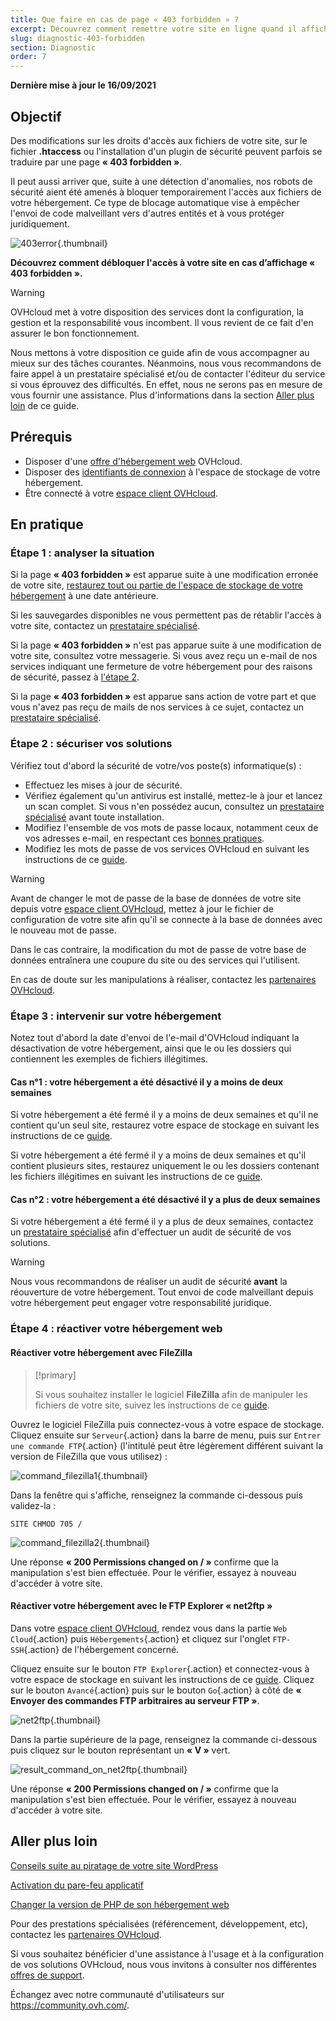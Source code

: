 ```yaml
---
title: Que faire en cas de page « 403 forbidden » ?
excerpt: Découvrez comment remettre votre site en ligne quand il affiche une page « 403 forbidden »
slug: diagnostic-403-forbidden
section: Diagnostic
order: 7
---
```


**Dernière mise à jour le 16/09/2021**

## Objectif

Des modifications sur les droits d'accès aux fichiers de votre site, sur le fichier **.htaccess** ou l'installation d'un plugin de sécurité peuvent parfois se traduire par une page **« 403 forbidden »**.

Il peut aussi arriver que, suite à une détection d'anomalies, nos robots de sécurité aient été amenés à bloquer temporairement l'accès aux fichiers de votre hébergement. Ce type de blocage automatique vise à empêcher l'envoi de code malveillant vers d'autres entités et à vous protéger juridiquement.

![403error](images/403error.png){.thumbnail}

**Découvrez comment débloquer l'accès à votre site en cas d’affichage « 403 forbidden ».**

> [!warning]
>
> OVHcloud met à votre disposition des services dont la configuration, la gestion et la responsabilité vous incombent. Il vous revient de ce fait d'en assurer le bon fonctionnement.
>
> Nous mettons à votre disposition ce guide afin de vous accompagner au mieux sur des tâches courantes. Néanmoins, nous vous recommandons de faire appel à un prestataire spécialisé et/ou de contacter l'éditeur du service si vous éprouvez des difficultés. En effet, nous ne serons pas en mesure de vous fournir une assistance. Plus d'informations dans la section [Aller plus loin](#aller-plus-loin) de ce guide.
>

## Prérequis

- Disposer d'une [offre d'hébergement web](https://www.ovh.com/fr/hebergement-web/) OVHcloud.
- Disposer des [identifiants de connexion](../connexion-espace-stockage-ftp-hebergement-web/#etape-1-recuperer-les-informations-necessaires-pour-se-connecter) à l'espace de stockage de votre hébergement.
- Être connecté à votre [espace client OVHcloud](https://www.ovh.com/auth/?action=gotomanager&from=https://www.ovh.com/fr/&ovhSubsidiary=fr).

## En pratique

### Étape 1 : analyser la situation

Si la page **« 403 forbidden »** est apparue suite à une modification erronée de votre site, [restaurez tout ou partie de l'espace de stockage de votre hébergement](../restauration-ftp-filezilla-espace-client/) à une date antérieure.

Si les sauvegardes disponibles ne vous permettent pas de rétablir l'accès à votre site, contactez un [prestataire spécialisé](https://partner.ovhcloud.com/fr/).

Si la page **« 403 forbidden »** n'est pas apparue suite à une modification de votre site, consultez votre messagerie. Si vous avez reçu un e-mail de nos services indiquant une fermeture de votre hébergement pour des raisons de sécurité, passez à [l'étape 2](#etape2).

Si la page **« 403 forbidden »** est apparue sans action de votre part et que vous n'avez pas reçu de mails de nos services à ce sujet, contactez un [prestataire spécialisé](https://partner.ovhcloud.com/fr/).

### Étape 2 : sécuriser vos solutions <a name="etape2"></a>

Vérifiez tout d'abord la sécurité de votre/vos poste(s) informatique(s) :

- Effectuez les mises à jour de sécurité.
- Vérifiez également qu'un antivirus est installé, mettez-le à jour et lancez un scan complet. Si vous n'en possédez aucun, consultez un [prestataire spécialisé](https://partner.ovhcloud.com/fr/) avant toute installation.
- Modifiez l'ensemble de vos mots de passe locaux, notamment ceux de vos adresses e-mail, en respectant ces [bonnes pratiques](https://docs.ovh.com/fr/customer/gerer-son-mot-de-passe/#generer-un-bon-mot-de-passe).
- Modifiez les mots de passe de vos services OVHcloud en suivant les instructions de ce [guide](../gerer-et-acceder-a-ses-mots-de-passe/).

> [!warning]
>
> Avant de changer le mot de passe de la base de données de votre site depuis votre [espace client OVHcloud](https://www.ovh.com/auth/?action=gotomanager&from=https://www.ovh.com/fr/&ovhSubsidiary=fr), mettez à jour le fichier de configuration de votre site afin qu'il se connecte à la base de données avec le nouveau mot de passe.
>
> Dans le cas contraire, la modification du mot de passe de votre base de données entraînera une coupure du site ou des services qui l'utilisent.
>
> En cas de doute sur les manipulations à réaliser, contactez les [partenaires OVHcloud](https://partner.ovhcloud.com/fr/).
>

### Étape 3 : intervenir sur votre hébergement

Notez tout d'abord la date d'envoi de l'e-mail d'OVHcloud indiquant la désactivation de votre hébergement, ainsi que le ou les dossiers qui contiennent les exemples de fichiers illégitimes.

#### Cas n°1 : votre hébergement a été désactivé il y a moins de deux semaines

Si votre hébergement a été fermé il y a moins de deux semaines et qu'il ne contient qu'un seul site, restaurez votre espace de stockage en suivant les instructions de ce [guide](../restauration-ftp-filezilla-espace-client/#restaurer-lespace-de-stockage-depuis-lespace-client).

Si votre hébergement a été fermé il y a moins de deux semaines et qu'il contient plusieurs sites, restaurez uniquement le ou les dossiers contenant les fichiers illégitimes en suivant les instructions de ce [guide](../restauration-ftp-filezilla-espace-client/#restaurer-un-fichier-depuis-un-logiciel-ou-une-interface).

#### Cas n°2 : votre hébergement a été désactivé il y a plus de deux semaines

Si votre hébergement a été fermé il y a plus de deux semaines, contactez un [prestataire spécialisé](https://partner.ovhcloud.com/fr/) afin d'effectuer un audit de sécurité de vos solutions. 

> [!warning]
>
> Nous vous recommandons de réaliser un audit de sécurité **avant** la réouverture de votre hébergement. Tout envoi de code malveillant depuis votre hébergement peut engager votre responsabilité juridique.
>

### Étape 4 : réactiver votre hébergement web

#### Réactiver votre hébergement avec FileZilla

> [!primary]
>
> Si vous souhaitez installer le logiciel **FileZilla** afin de manipuler les fichiers de votre site, suivez les instructions de ce [guide](../mutualise-guide-utilisation-filezilla/).
>

Ouvrez le logiciel FileZilla puis connectez-vous à votre espace de stockage. Cliquez ensuite sur `Serveur`{.action} dans la barre de menu, puis sur `Entrer une commande FTP`{.action} (l'intitulé peut être légèrement différent suivant la version de FileZilla que vous utilisez) :

![command_filezilla1](images/command_filezilla1.png){.thumbnail}

Dans la fenêtre qui s'affiche, renseignez la commande ci-dessous puis validez-la :

```
SITE CHMOD 705 /
```

![command_filezilla2](images/command_filezilla2.png){.thumbnail}

Une réponse **« 200 Permissions changed on / »** confirme que la manipulation s'est bien effectuée. Pour le vérifier, essayez à nouveau d'accéder à votre site.

#### Réactiver votre hébergement avec le FTP Explorer « net2ftp »

Dans votre [espace client OVHcloud](https://www.ovh.com/auth/?action=gotomanager&from=https://www.ovh.com/fr/&ovhSubsidiary=fr), rendez vous dans la partie `Web Cloud`{.action} puis `Hébergements`{.action} et cliquez sur l'onglet `FTP-SSH`{.action} de l'hébergement concerné.

Cliquez ensuite sur le bouton `FTP Explorer`{.action} et connectez-vous à votre espace de stockage en suivant les instructions de ce [guide](../connexion-espace-stockage-ftp-hebergement-web/#1-connexion-via-le-ftp-explorer). Cliquez sur le bouton `Avancé`{.action} puis sur le bouton `Go`{.action} à côté de **« Envoyer des commandes FTP arbitraires au serveur FTP »**.

![net2ftp](images/net2ftp.png){.thumbnail}

Dans la partie supérieure de la page, renseignez la commande ci-dessous puis cliquez sur le bouton représentant un **« V »** vert.

![result_command_on_net2ftp](images/result_command_on_net2ftp.png){.thumbnail}

Une réponse **« 200 Permissions changed on / »** confirme que la manipulation s'est bien effectuée. Pour le vérifier, essayez à nouveau d'accéder à votre site.

## Aller plus loin <a name="aller-plus-loin"></a>

[Conseils suite au piratage de votre site WordPress](../piratage-de-votre-site-wordpress-conseils-et-cas-dusages/)

[Activation du pare-feu applicatif](../activation-pare-feu-applicatif/)

[Changer la version de PHP de son hébergement web](../configurer-le-php-sur-son-hebergement-web-mutu-2014/)

Pour des prestations spécialisées (référencement, développement, etc), contactez les [partenaires OVHcloud](https://partner.ovhcloud.com/fr/).

Si vous souhaitez bénéficier d'une assistance à l'usage et à la configuration de vos solutions OVHcloud, nous vous invitons à consulter nos différentes [offres de support](https://www.ovhcloud.com/fr/support-levels/).

Échangez avec notre communauté d'utilisateurs sur <https://community.ovh.com/>.